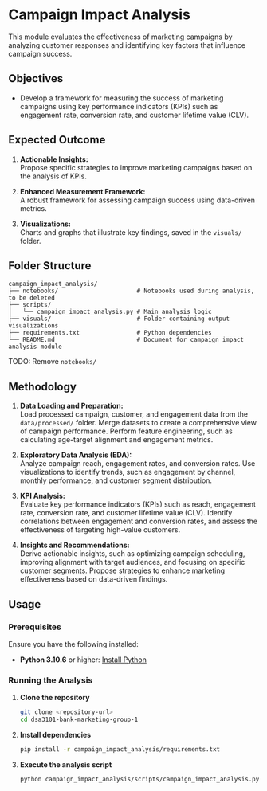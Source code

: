 # Campaign Impact Analysis

This module evaluates the effectiveness of marketing campaigns by analyzing customer responses and identifying key factors that influence campaign success.

## Objectives

- Develop a framework for measuring the success of marketing campaigns using key performance indicators (KPIs) such as engagement rate, conversion rate, and customer lifetime value (CLV).

## Expected Outcome

1. **Actionable Insights:**  
   Propose specific strategies to improve marketing campaigns based on the analysis of KPIs.

2. **Enhanced Measurement Framework:**  
   A robust framework for assessing campaign success using data-driven metrics.

3. **Visualizations:**  
   Charts and graphs that illustrate key findings, saved in the `visuals/` folder.

## Folder Structure

```
campaign_impact_analysis/
├── notebooks/                      # Notebooks used during analysis, to be deleted
├── scripts/
│   └── campaign_impact_analysis.py # Main analysis logic
├── visuals/                        # Folder containing output visualizations
├── requirements.txt                # Python dependencies
└── README.md                       # Document for campaign impact analysis module
```
TODO: Remove `notebooks/`

## Methodology

1. **Data Loading and Preparation:**  
   Load processed campaign, customer, and engagement data from the `data/processed/` folder. Merge datasets to create a comprehensive view of campaign performance. Perform feature engineering, such as calculating age-target alignment and engagement metrics.

2. **Exploratory Data Analysis (EDA):**  
   Analyze campaign reach, engagement rates, and conversion rates. Use visualizations to identify trends, such as engagement by channel, monthly performance, and customer segment distribution.

3. **KPI Analysis:**  
   Evaluate key performance indicators (KPIs) such as reach, engagement rate, conversion rate, and customer lifetime value (CLV). Identify correlations between engagement and conversion rates, and assess the effectiveness of targeting high-value customers.

4. **Insights and Recommendations:**  
   Derive actionable insights, such as optimizing campaign scheduling, improving alignment with target audiences, and focusing on specific customer segments. Propose strategies to enhance marketing effectiveness based on data-driven findings.

## Usage

### Prerequisites

Ensure you have the following installed:
- **Python 3.10.6** or higher: [Install Python](https://www.python.org/downloads/)

### Running the Analysis

1. **Clone the repository**
    ```bash
    git clone <repository-url>
    cd dsa3101-bank-marketing-group-1
    ```

2. **Install dependencies**
    ```bash
    pip install -r campaign_impact_analysis/requirements.txt
    ```

3. **Execute the analysis script**
    ```bash
    python campaign_impact_analysis/scripts/campaign_impact_analysis.py
    ```
